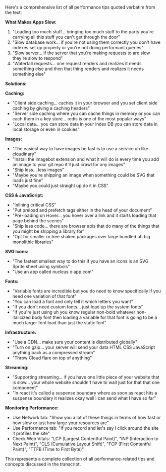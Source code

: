 

Here's a comprehensive list of all performance tips quoted verbatim from the text:

**What Makes Apps Slow:**
1. "Loading too much stuff... bringing too much stuff to the party you're carrying all this stuff you can't get through the door"
2. "Slow database work... if you're not using them correctly you don't have indexes set up properly or you're not doing performant queries"
3. "Slow server... if the server that you're making requests to are slow they're slow to respond"
4. "Waterfall requests... one request renders and realizes it needs something else and then that thing renders and realizes it needs something else"

**Solutions:**

**Caching:**
- "Client side caching... caches it in your browser and you set client side caching by giving a caching headers"
- "Server side caching where you can cache things in memory or you can cach them in a key store... redis is one of the most popular ways"
- "Local data... you can store data in your index DB you can store data in local storage or even in cookies"

**Images:**
- "The easiest way to have images be fast is to use a service uh like cloudinary"
- "Install the imagebot extension and what it will do is every time you add an image to your git repo it'll just crawl for any images"
- "Ship less... less images"
- "Maybe you're shipping an image when something could be SVG that loads just fine"
- "Maybe you could just straight up do it in CSS"

**CSS & JavaScript:**
- "Inlining critical CSS"
- "Put preload and prefetch tags either in the head of your document"
- "Pre-loading on Hover... you hover over a link and it starts loading that page behind the scenes"
- "Ship less code... there are browser apis that do many of the things that you might be shipping a library for"
- "Opt for smaller or tree shaken packages over large bundled uh big monolithic libraries"

**SVG Icons:**
- "The fastest smallest way to do this if you have an icons is an SVG Sprite sheet using symbols"
- "Use an app called nucleus o app.com"

**Fonts:**
- "Variable fonts are incredible but you do need to know specifically if you need one variation of that font"
- "You can load a font and only tell it which letters you want"
- "If you don't need custom fonts... just load up the system fonts"
- "If you're just using uh you know regular non-bold whatever non-italicized body font then loading a variable for that font is going to be a much larger font load than just the static font"

**Infrastructure:**
- "Use a CDN... make sure your content is distributed globally"
- "Turn on gzip... your server will send your data HTML CSS JavaScript anything back as a compressed stream"
- "Throw Cloud flare on top of anything"

**Streaming:**
- "Supporting streaming... if you have one little piece of your website that is slow... your whole website shouldn't have to wait just for that that one component"
- "In react it's called a suspense boundary where as soon as react hits a suspense boundary it realizes okay well I can send what I have so far"

**Monitoring Performance:**
- Use Network tab: "Show you a lot of these things in terms of how fast or how slow or just how large your resources are"
- Use Performance tab: "If you record and let's say I click around the site it profiles the site"
- Check Web Vitals: "LCP (Largest Contentful Paint)", "INP (Interaction to Next Paint)", "CLS (Cumulative Layout Shift)", "FCP (First Contentful Paint)", "TTFB (Time to First Byte)"

This represents a complete collection of all performance-related tips and concepts discussed in the transcript.
